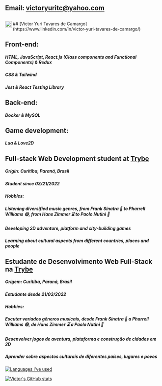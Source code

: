 ## Email: victoryuritc@yahoo.com
## <a href="https://www.linkedin.com/in/victor-yuri-tavares-de-camargo/"> 
<img align="left" alt="Victor's LinkedIn" width="22px" src="https://raw.githubusercontent.com/peterthehan/peterthehan/master/assets/linkedin.svg" />
</a>
## [Victor Yuri Tavares de Camargo](https://www.linkedin.com/in/victor-yuri-tavares-de-camargo/)

## Front-end:
##### HTML, JavaScript, React.js (Class components and Functional Components) & Redux
##### CSS & Tailwind
##### Jest & React Testing Library

## Back-end:
##### Docker & MySQL

## Game development:
##### Lua & Love2D

## Full-stack Web Development student at [Trybe](https://github.com/tryber)
##### Origin: Curitiba, Paraná, Brasil
##### Student since 03/21/2022
##### Hobbies:
##### Listening diversified music genres, from Frank Sinatra :tophat: to Pharrell Williams :smile:, from Hans Zimmer :hourglass: to Paolo Nutini :scotland:
##### Developing 2D adventure, platform and city-building games
##### Learning about cultural aspects from different countries, places and people

## Estudante de Desenvolvimento Web Full-Stack na [Trybe](https://github.com/tryber)
##### Origem: Curitiba, Paraná, Brasil
##### Estudante desde 21/03/2022
##### Hobbies:
##### Escutar variados gêneros musicais, desde Frank Sinatra :tophat: a Pharrell Williams :smile:, de Hans Zimmer :hourglass: a Paolo Nutini :scotland:
##### Desenvolver jogos de aventura, plataforma e construção de cidades em 2D
##### Aprender sobre aspectos culturais de diferentes países, lugares e povos

[![Languages I've used](https://github-readme-stats.vercel.app/api/top-langs/?username=VictorYuriTC)](https://github.com/anuraghazra/github-readme-stats)

[![Victor's GitHub stats](https://github-readme-stats.vercel.app/api?username=VictorYuriTC)](https://github.com/anuraghazra/github-readme-stats)


<!--
**VictorYuriTC/VictorYuriTC** is a ✨ _special_ ✨ repository because its `README.md` (this file) appears on your GitHub profile.

Here are some ideas to get you started:

- 🔭 I’m currently working on ...
- 🌱 I’m currently learning ...
- 👯 I’m looking to collaborate on ...
- 🤔 I’m looking for help with ...
- 💬 Ask me about ...
- 📫 How to reach me: ...
- 😄 Pronouns: ...
- ⚡ Fun fact: ...
-->

